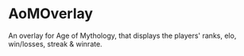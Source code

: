 # AoMOverlay
An overlay for Age of Mythology, that displays the players' ranks, elo, win/losses, streak &amp; winrate. 
